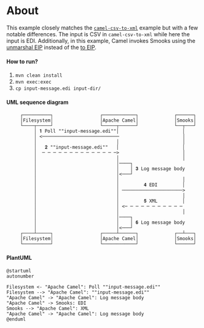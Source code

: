 About
=====

This example closely matches the [`camel-csv-to-xml`](/camel/camel-csv-to-xml/README.md) example but with a few notable differences. The input is CSV in `camel-csv-to-xml` while here the input is EDI. Additionally, in this example, Camel invokes Smooks using the [unmarshal EIP](https://camel.apache.org/components/3.21.x/eips/marshal-eip.html) instead of the [to EIP](https://camel.apache.org/components/3.21.x/eips/to-eip.html).

#### How to run?

1. `mvn clean install`
2. `mvn exec:exec`
3. `cp input-message.edi input-dir/`

#### UML sequence diagram

```
     ┌──────────┐                 ┌────────────┐             ┌──────┐
     │Filesystem│                 │Apache Camel│             │Smooks│
     └────┬─────┘                 └─────┬──────┘             └──┬───┘
          │ 𝟏 Poll ""input-message.edi""│                       │    
          │ <────────────────────────────                       │    
          │                             │                       │    
          │   𝟐 ""input-message.edi""   │                       │    
          │  ─ ─ ─ ─ ─ ─ ─ ─ ─ ─ ─ ─ ─ ─>                       │    
          │                             │                       │    
          │                             │────┐                       
          │                             │    │ 𝟑 Log message body    
          │                             │<───┘                       
          │                             │                       │    
          │                             │         𝟒 EDI         │    
          │                             │ ──────────────────────>    
          │                             │                       │    
          │                             │         𝟓 XML         │    
          │                             │ <─ ─ ─ ─ ─ ─ ─ ─ ─ ─ ─     
          │                             │                       │    
          │                             │────┐                       
          │                             │    │ 𝟔 Log message body    
          │                             │<───┘                       
     ┌────┴─────┐                 ┌─────┴──────┐             ┌──┴───┐
     │Filesystem│                 │Apache Camel│             │Smooks│
     └──────────┘                 └────────────┘             └──────┘
```

#### PlantUML

```plantuml
@startuml
autonumber

Filesystem <- "Apache Camel": Poll ""input-message.edi""
Filesystem --> "Apache Camel": ""input-message.edi""
"Apache Camel" -> "Apache Camel": Log message body
"Apache Camel" -> Smooks: EDI
Smooks --> "Apache Camel": XML
"Apache Camel" -> "Apache Camel": Log message body
@enduml
```